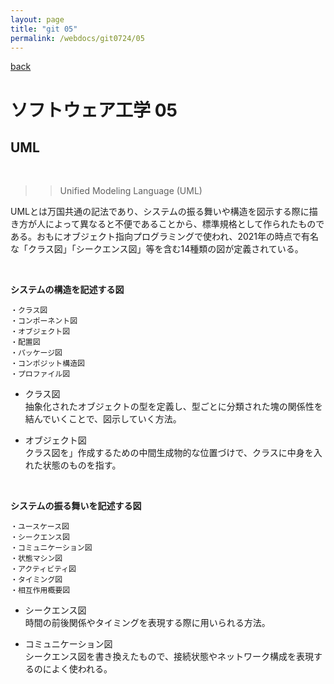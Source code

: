 ```yaml
---
layout: page
title: "git 05"
permalink: /webdocs/git0724/05
---
```


[back](/webdocs/git0724)

# ソフトウェア工学 05

## UML

<br>

>> Unified Modeling Language (UML)

UMLとは万国共通の記法であり、システムの振る舞いや構造を図示する際に描き方が人によって異なると不便であることから、標準規格として作られたものである。おもにオブジェクト指向プログラミングで使われ、2021年の時点で有名な「クラス図」「シークエンス図」等を含む14種類の図が定義されている。

<br>

**システムの構造を記述する図**
```
・クラス図
・コンポーネント図
・オブジェクト図
・配置図
・パッケージ図
・コンポジット構造図
・プロファイル図
```

* クラス図<br>
抽象化されたオブジェクトの型を定義し、型ごとに分類された塊の関係性を結んでいくことで、図示していく方法。

* オブジェクト図<br>
クラス図を」作成するための中間生成物的な位置づけで、クラスに中身を入れた状態のものを指す。

<br>

**システムの振る舞いを記述する図**
```
・ユースケース図
・シークエンス図
・コミュニケーション図
・状態マシン図
・アクティビティ図
・タイミング図
・相互作用概要図
```

* シークエンス図<br>
時間の前後関係やタイミングを表現する際に用いられる方法。

* コミュニケーション図<br>
シークエンス図を書き換えたもので、接続状態やネットワーク構成を表現するのによく使われる。